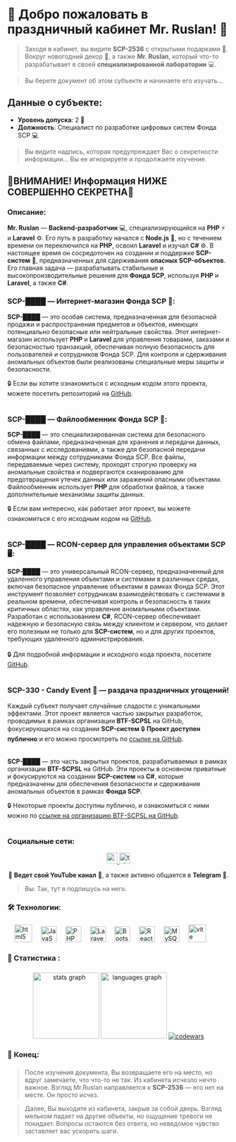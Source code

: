 # 🎅 Добро пожаловать в праздничный кабинет **Mr. Ruslan**! 🎄

> Заходя в кабинет, вы видите **SCP-2536** с открытыми подарками 🎁. Вокруг новогодний декор 🎄, а также **Mr. Ruslan**, который что-то разрабатывает в своей **специализированной лаборатории** 💻.

> Вы берете документ об этом субъекте и начинаете его изучать...

## Данные о субъекте:
- **Уровень допуска**: 2 🔑
- **Должность**: Специалист по разработке цифровых систем Фонда SCP 💻

> Вы видите надпись, которая предупреждает Вас о секретности информации... Вы ее игнорируете и продолжаете изучение.

## 🚨**ВНИМАНИЕ!** Информация НИЖЕ СОВЕРШЕННО СЕКРЕТНА🚨


### Описание:
**Mr. Ruslan** — **Backend-разработчик** 💻, специализирующийся на **PHP** ⚡ и **Laravel** ⚙️. Его путь в разработку начался с **Node.js** 🚀, но с течением времени он переключился на **PHP**, освоил **Laravel** и изучал **C#** ⚙️. В настоящее время он сосредоточен на создании и поддержке **SCP-систем** 🛑, предназначенных для сдерживания **опасных SCP-объектов**. Его главная задача — разрабатывать стабильные и высокопроизводительные решения для **Фонда SCP**, используя **PHP** и **Laravel**, а также **C#**.

### SCP-████ — **Интернет-магазин Фонда SCP** 🛒:
**SCP-████** — это особая система, предназначенная для безопасной продажи и распространения предметов и объектов, имеющих потенциально безопасные или нейтральные свойства. Этот интернет-магазин использует **PHP** и **Laravel** для управления товарами, заказами и безопасностью транзакций, обеспечивая полную безопасность для пользователей и сотрудников Фонда SCP. Для контроля и сдерживания аномальных объектов были реализованы специальные меры защиты и безопасности.

🔒 Если вы хотите ознакомиться с исходным кодом этого проекта, можете посетить репозиторий на [GitHub](https://github.com/RuslanSamburov/shop).
</br></br>
### SCP-████ — **Файлообменник Фонда SCP** 📂:
**SCP-████** — это специализированная система для безопасного обмена файлами, предназначенная для хранения и передачи данных, связанных с исследованиями, а также для безопасной передачи информации между сотрудниками Фонда SCP. Все файлы, передаваемые через систему, проходят строгую проверку на аномальные свойства и подвергаются сканированию для предотвращения утечек данных или заражений опасными объектами. Файлообменник использует **PHP** для обработки файлов, а также дополнительные механизмы защиты данных.

🔒 Если вам интересно, как работает этот проект, вы можете ознакомиться с его исходным кодом на [GitHub](https://github.com/RuslanSamburov/storage).
</br></br>
### SCP-████ — **RCON-сервер для управления объектами SCP** 🖥️:
**SCP-████** — это универсальный RCON-сервер, предназначенный для удаленного управления объектами и системами в различных средах, включая безопасное управление объектами в рамках Фонда SCP. Этот инструмент позволяет сотрудникам взаимодействовать с системами в реальном времени, обеспечивая контроль и безопасность в таких критичных областях, как управление аномальными объектами. Разработан с использованием **C#**, RCON-сервер обеспечивает надежную и безопасную связь между клиентом и сервером, что делает его полезным не только для **SCP-систем**, но и для других проектов, требующих удаленного администрирования.
</br></br>
🔒 Для подробной информации и исходного кода проекта, посетите [GitHub](https://github.com/RuslanSamburov/RconApi).
</br></br>
### SCP-330 - **Candy Event** 🍬 — раздача праздничных угощений!  
Каждый субъект получает случайные сладости с уникальными эффектами.
Этот проект является частью закрытых разработок, проводимых в рамках организации **BTF-SCPSL** на GitHub, фокусирующихся на создании **SCP-систем** 
  🔒 **Проект доступен публично** и его можно просмотреть по [ссылке на GitHub](https://github.com/RuslanSamburov/CandyEventScpSL).
</br></br></br>
**SCP-████** — это часть закрытых проектов, разрабатываемых в рамках организации **BTF-SCPSL** на GitHub. Эти проекты в основном приватные и фокусируются на создании **SCP-систем** на **C#**, которые предназначены для обеспечения безопасности и сдерживания аномальных объектов в рамках **Фонда SCP**.

🔒 Некоторые проекты доступны публично, и ознакомиться с ними можно по [ссылке на организацию BTF-SCPSL на GitHub](https://github.com/BTF-SCPSL).
</br></br>
### Социальные сети:
<div align="center">
  <a href="https://www.youtube.com/channel/UCwqtwVjmPYD0PYCng35fHSQ" target="_blank">
    <img src="https://img.shields.io/static/v1?message=Youtube&logo=youtube&label=&color=FF0000&logoColor=white&labelColor=&style=for-the-badge" height="25" alt="youtube logo"  />
  </a>
  <a href="https://t.me/ruslan0308c" target="_blank">
    <img src="https://img.shields.io/static/v1?message=Telegram&logo=telegram&label=&color=2CA5E0&logoColor=white&labelColor=&style=for-the-badge" height="25" alt="telegram logo"  />
  </a>
</div>

<p align="center">
  💬 <strong>Ведет свой YouTube канал</strong> 🎥, а также активно общается в <strong>Telegram</strong> 📱.
</p>

> Вы: Так, тут я подпишусь на него.

<h3 align="left">🛠 Технологии:</h3>

###

<div align="left">
  <img width="12" />
  <img src="https://cdn.jsdelivr.net/gh/devicons/devicon/icons/html5/html5-original.svg" height="40" alt="html5 logo"  />
  <img width="12" />                                                                                                                                                                                                                                     
  <a href="https://developer.mozilla.org/en-US/docs/Web/JavaScript" target="_blank" rel="noreferrer"><img src="https://raw.githubusercontent.com/danielcranney/readme-generator/main/public/icons/skills/javascript-colored.svg" width="36" height="36" alt="JavaScript" /></a>
  <img width="12" />  
  <a href="https://www.php.net/" target="_blank" rel="noreferrer"><img src="https://raw.githubusercontent.com/danielcranney/readme-generator/main/public/icons/skills/php-colored.svg" width="36" height="36" alt="PHP" /></a>
  <img width="12" />
  <a href="https://laravel.com/" target="_blank" rel="noreferrer"><img src="https://raw.githubusercontent.com/danielcranney/readme-generator/main/public/icons/skills/laravel-colored.svg" width="36" height="36" alt="Laravel" /></a>
  <img width="12" />
  <a href="https://getbootstrap.com/" target="_blank" rel="noreferrer"><img src="https://raw.githubusercontent.com/danielcranney/readme-generator/main/public/icons/skills/bootstrap-colored.svg" width="36" height="36" alt="Bootstrap" /></a>
  <img width="12" />
  <a href="https://reactjs.org/" target="_blank" rel="noreferrer"><img src="https://raw.githubusercontent.com/danielcranney/readme-generator/main/public/icons/skills/react-colored.svg" width="36" height="36" alt="React" /></a>
  <img width="12" />
  <a href="https://www.mysql.com/" target="_blank" rel="noreferrer"><img src="https://raw.githubusercontent.com/danielcranney/readme-generator/main/public/icons/skills/mysql-colored.svg" width="36" height="36" alt="MySQL" /></a>
  <img width="12" />
  <a href="https://vitejs.dev/" target="_blank" rel="noreferrer"><img src="https://skillicons.dev/icons?i=vite" height="40" alt="vite logo"  /></a>
</div>

###

<h3 align="left">🎁 Статистика :</h3>

###

<div align="center">
  <img src="https://github-readme-stats.vercel.app/api?username=ruslansamburov&hide_title=false&hide_rank=false&show_icons=true&include_all_commits=true&count_private=true&disable_animations=false&theme=dracula&locale=en&hide_border=false&order=1" height="150" alt="stats graph"  />
  <img src="https://github-readme-stats.vercel.app/api/top-langs?username=ruslansamburov&locale=en&hide_title=false&layout=compact&card_width=320&langs_count=5&theme=dracula&hide_border=false&order=2" height="150" alt="languages graph"  />
  <a href="https://www.codewars.com/users/RuslanSamburov">
    <img src="https://www.codewars.com/users/RuslanSamburov/badges/large" alt="codewars" />
  </a>
</div>

###

<h3 align="left">🛑 Конец:</h3>

###

> После изучения документа, Вы возвращаете его на место, но вдруг замечаете, что что-то не так. Из кабинета исчезло нечто важное. Взгляд Mr.Ruslan направляется к **SCP-2536** — его нет на месте. Он просто исчез.

> Далее, Вы выходите из кабинета, закрыв за собой дверь. Взгляд мельком падает на другие объекты, но ощущение тревоги не покидает. Вопросы остаются без ответа, но неведомое чувство заставляет вас ускорить шаги.

